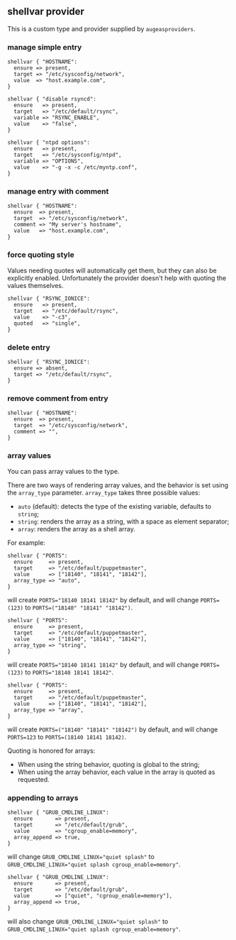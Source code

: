 ## shellvar provider

This is a custom type and provider supplied by `augeasproviders`.

### manage simple entry

    shellvar { "HOSTNAME":
      ensure => present,
      target => "/etc/sysconfig/network",
      value  => "host.example.com",
    }

    shellvar { "disable rsyncd":
      ensure   => present,
      target   => "/etc/default/rsync",
      variable => "RSYNC_ENABLE",
      value    => "false",
    }

    shellvar { "ntpd options":
      ensure   => present,
      target   => "/etc/sysconfig/ntpd",
      variable => "OPTIONS",
      value    => "-g -x -c /etc/myntp.conf",
    }

### manage entry with comment

    shellvar { "HOSTNAME":
      ensure  => present,
      target  => "/etc/sysconfig/network",
      comment => "My server's hostname",
      value   => "host.example.com",
    }

### force quoting style

Values needing quotes will automatically get them, but they can also be
explicitly enabled.  Unfortunately the provider doesn't help with quoting the
values themselves.

    shellvar { "RSYNC_IONICE":
      ensure   => present,
      target   => "/etc/default/rsync",
      value    => "-c3",
      quoted   => "single",
    }

### delete entry

    shellvar { "RSYNC_IONICE":
      ensure => absent,
      target => "/etc/default/rsync",
    }

### remove comment from entry

    shellvar { "HOSTNAME":
      ensure  => present,
      target  => "/etc/sysconfig/network",
      comment => "",
    }

### array values

You can pass array values to the type.

There are two ways of rendering array values, and the behavior is set using
the `array_type` parameter. `array_type` takes three possible values:

* `auto` (default): detects the type of the existing variable, defaults to `string`;
* `string`: renders the array as a string, with a space as element separator;
* `array`: renders the array as a shell array.

For example:

    shellvar { "PORTS":
      ensure     => present,
      target     => "/etc/default/puppetmaster",
      value      => ["18140", "18141", "18142"],
      array_type => "auto",
    }

will create `PORTS="18140 18141 18142"` by default, and will change `PORTS=(123)` to `PORTS=("18140" "18141" "18142")`.

    shellvar { "PORTS":
      ensure     => present,
      target     => "/etc/default/puppetmaster",
      value      => ["18140", "18141", "18142"],
      array_type => "string",
    }

will create `PORTS="18140 18141 18142"` by default, and will change `PORTS=(123)` to `PORTS="18140 18141 18142"`.

    shellvar { "PORTS":
      ensure     => present,
      target     => "/etc/default/puppetmaster",
      value      => ["18140", "18141", "18142"],
      array_type => "array",
    }

will create `PORTS=("18140" "18141" "18142")` by default, and will change `PORTS=123` to `PORTS=(18140 18141 18142)`.

Quoting is honored for arrays:

* When using the string behavior, quoting is global to the string;
* When using the array behavior, each value in the array is quoted as requested.

### appending to arrays

    shellvar { "GRUB_CMDLINE_LINUX":
      ensure       => present,
      target       => "/etc/default/grub",
      value        => "cgroup_enable=memory",
      array_append => true,
    }

will change `GRUB_CMDLINE_LINUX="quiet splash"` to `GRUB_CMDLINE_LINUX="quiet splash cgroup_enable=memory"`.

    shellvar { "GRUB_CMDLINE_LINUX":
      ensure       => present,
      target       => "/etc/default/grub",
      value        => ["quiet", "cgroup_enable=memory"],
      array_append => true,
    }

will also change `GRUB_CMDLINE_LINUX="quiet splash"` to `GRUB_CMDLINE_LINUX="quiet splash cgroup_enable=memory"`.
